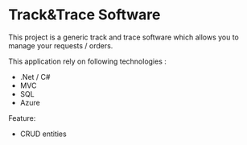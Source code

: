 # Track&Trace Software

This project is a generic track and trace software which allows you to manage your requests / orders.

This application rely on following technologies :
 - .Net / C#
 - MVC
 - SQL
 - Azure

Feature:
 - CRUD entities
